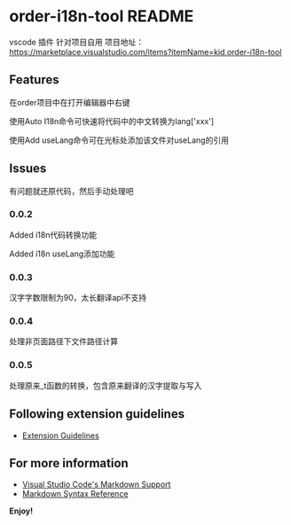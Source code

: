 # order-i18n-tool README

vscode 插件 针对项目自用
项目地址：https://marketplace.visualstudio.com/items?itemName=kid.order-i18n-tool

## Features

在order项目中在打开编辑器中右键 

使用Auto I18n命令可快速将代码中的中文转换为lang['xxx']

使用Add useLang命令可在光标处添加该文件对useLang的引用


## Issues

有问题就还原代码，然后手动处理吧

### 0.0.2

Added i18n代码转换功能

Added i18n useLang添加功能

### 0.0.3

汉字字数限制为90，太长翻译api不支持

### 0.0.4

处理非页面路径下文件路径计算

### 0.0.5

处理原来_t函数的转换，包含原来翻译的汉字提取与写入

## Following extension guidelines

* [Extension Guidelines](https://code.visualstudio.com/api/references/extension-guidelines)

## For more information

* [Visual Studio Code's Markdown Support](http://code.visualstudio.com/docs/languages/markdown)
* [Markdown Syntax Reference](https://help.github.com/articles/markdown-basics/)

**Enjoy!**
